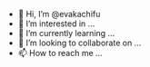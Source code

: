 - 👋 Hi, I’m @evakachifu
- 👀 I’m interested in ...
- 🌱 I’m currently learning ...
- 💞️ I’m looking to collaborate on ...
- 📫 How to reach me ...

<!---
evakachifu/evakachifu is a ✨ special ✨ repository because its `README.md` (this file) appears on your GitHub profile.
You can click the Preview link to take a look at your changes.
--->

